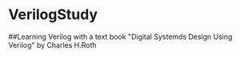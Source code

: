# VerilogStudy

##Learning Verilog with a text book "Digital Systemds Design Using Verilog" by Charles H.Roth
